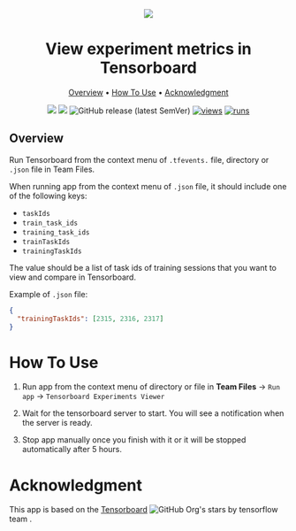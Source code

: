 <div align="center" markdown>
<img src="https://github.com/user-attachments/assets/71d57891-8299-42ae-b007-3bd798624a52">

# View experiment metrics in Tensorboard

<p align="center">
  <a href="#Overview">Overview</a> •
  <a href="#How-To-Use">How To Use</a> •
  <a href="#Acknowledgment">Acknowledgment</a>
</p>

[![](https://img.shields.io/badge/supervisely-ecosystem-brightgreen)](https://ecosystem.supervisely.com)
[![](https://img.shields.io/badge/slack-chat-green.svg?logo=slack)](https://supervisely.com/slack)
![GitHub release (latest SemVer)](https://img.shields.io/github/v/release/supervisely-ecosystem/tensorboard-experiments-viewer)
[![views](https://app.supervisely.com/img/badges/views/supervisely-ecosystem/tensorboard-experiments-viewer.png)](https://supervisely.com)
[![runs](https://app.supervisely.com/img/badges/runs/supervisely-ecosystem/tensorboard-experiments-viewer.png)](https://supervisely.com)

</div>

## Overview

Run Tensorboard from the context menu of `.tfevents.` file, directory or `.json` file in Team Files.

When running app from the context menu of `.json` file, it should include one of the following keys:

- `taskIds`
- `train_task_ids`
- `training_task_ids`
- `trainTaskIds`
- `trainingTaskIds`

The value should be a list of task ids of training sessions that you want to view and compare in Tensorboard.

Example of `.json` file:

```json
{
  "trainingTaskIds": [2315, 2316, 2317]
}
```

# How To Use

1. Run app from the context menu of directory or file in **Team Files** -> `Run app` -> `Tensorboard Experiments Viewer`

2. Wait for the tensorboard server to start. You will see a notification when the server is ready.

3. Stop app manually once you finish with it or it will be stopped automatically after 5 hours.

# Acknowledgment

This app is based on the [Tensorboard](https://github.com/tensorflow/tensorboard) ![GitHub Org's stars](https://img.shields.io/github/stars/tensorflow/tensorboard?style=social) by tensorflow team .
